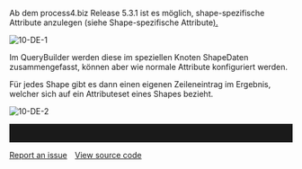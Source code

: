 
Ab dem process4.biz Release 5.3.1 ist es möglich, shape-spezifische
Attribute anzulegen (siehe Shape-spezifische
Attribute[).](http://www.prohttp//www.process4.biz/HelpContent/540/mod-hand/de/)

![10-DE-1](//images.ctfassets.net/6mz8d8cle1nl/2LWPfc7oZaEwgMuouoaqKk/27784392b3abbae6b4c81041855f0515/10-DE-1.png)

Im QueryBuilder werden diese im speziellen Knoten ShapeDaten
zusammengefasst, können aber wie normale Attribute konfiguriert werden.

Für jedes Shape gibt es dann einen eigenen Zeileneintrag im Ergebnis,
welcher sich auf ein Attributeset eines Shapes bezieht.

![10-DE-2](//images.ctfassets.net/6mz8d8cle1nl/oUiGancWxa2miKUe2IecA/9a7eec0e9c8b9d19a5b73ed5674823a2/10-DE-2.png)


<hr style="padding-top:2rem" />
<a href="https://github.com/process4/docs/issues" target="_blank" class="bgw btn btn-primary btn-lg shadow-sm">Report an issue</a>
<a href="https://github.com/process4/docs" target="_blank" class="bgw btn btn-primary btn-lg shadow-sm" style="margin-left:10px;">View source code</a>